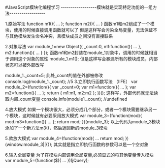 #JavaScript模块化编程学习
------------------模块就是实现特定功能的一组方法------------------



1.原始写法
function m1(){
    ...
};
function m2(){
    ...
}
函数m1和m2组成了一个模块，使用的时候直接调用函数就可以了
但是这样写会污染全局变量，无法保证不与其他模块发生命名冲突，且模块成员之间没有直接联系


2.对象写法
var module_1=new Object({
    _count:0,
    m1:function(){
        ...
    },
    m2:function(){
        ...
    }
});
函数m1和m2封装在module_1对象中，调用的时候就相当于调用这个对象的属性       module_1.m1();
但是这样写会暴漏所有的模块成员，内部状态可以被外部改写

module_1._count=5;
此处_count的值在外部被修改
console.log(module_1._count);           //5
3.立即执行函数写法   （IIFE）
var module_2=(function(){
    var _count=0;
    var m1=function(){
        ...
    };
    var m2=function(){
        ...
    };
    return {
        m1:m1,
        m2:m2
    };
})();
这样写，外部代码就无法读取内部_count变量
console.info(module1._count);           //undefined

4.放大模式
如果一个模块很大，必须分成几个部分，或者一个模块需要继承另一个模块，这时候就有必要采用放大模式
var module_3=(function(mod){
    mod.m3=function(){
        ...
    };
    return mod;
})(module_3);
以上代码为module_3模块添加了一个新方法m3()，然后返回新的module_3模块

5.款放大模式
var module_4=(function(mod){
    ...
    return mod;
})(window.module_3||{});
其实就是指立即执行函数的参数可以是一个空对象

6.输入全局变量
为了在模块内部调用全局变量,必须显式的将其他变量传入模块
var module_5=(function($){
    ...
})(jQuery);
